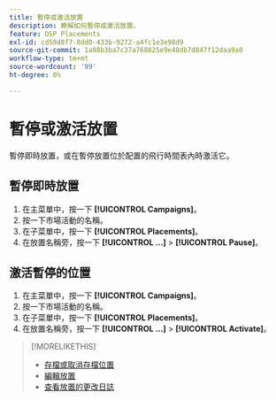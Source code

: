 ```yaml
---
title: 暫停或激活放置
description: 瞭解如何暫停或激活放置。
feature: DSP Placements
exl-id: cd58d8f7-8dd0-433b-9272-a4fc1e3e98d9
source-git-commit: 1a98b3ba7c37a768825e9e48db7d847f12daa9a0
workflow-type: tm+mt
source-wordcount: '99'
ht-degree: 0%

---
```


# 暫停或激活放置

暫停即時放置，或在暫停放置位於配置的飛行時間表內時激活它。

## 暫停即時放置

1. 在主菜單中，按一下 **[!UICONTROL Campaigns]**。
1. 按一下市場活動的名稱。
1. 在子菜單中，按一下 **[!UICONTROL Placements]**。
1. 在放置名稱旁，按一下  **[!UICONTROL ...]** > **[!UICONTROL Pause]**。

## 激活暫停的位置

1. 在主菜單中，按一下 **[!UICONTROL Campaigns]**。
1. 按一下市場活動的名稱。
1. 在子菜單中，按一下 **[!UICONTROL Placements]**。
1. 在放置名稱旁，按一下  **[!UICONTROL ...]** > **[!UICONTROL Activate]**。

>[!MORELIKETHIS]
>
>* [存檔或取消存檔位置](placement-archive-unarchive.md)
>* [編輯放置](placement-edit.md)
>* [查看放置的更改日誌](placement-change-log.md)

